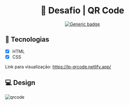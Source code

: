 <div align="center">

  # 🎯 Desafio | QR Code
  [![Generic badge](https://img.shields.io/badge/Made%20by-Lucas%20Pascoal-purple.svg)](https://shields.io/)  
  
</div>

## :rocket: Tecnologias
- [x] HTML
- [x] CSS

Link para visualização: https://lp-qrcode.netlify.app/

## :computer: Design
![qrcode](https://user-images.githubusercontent.com/66574231/152782368-d7e457d1-c7c3-4861-a691-5a39edab8c61.png)
